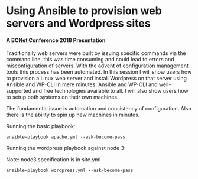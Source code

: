 # Using Ansible to provision web servers and Wordpress sites
#### A BCNet Conference 2018 Presentation

Traditionally web servers were built by issuing specific commands via the command line, this was time consuming and could lead to errors and misconfiguration of servers. With the advent of configuration management tools this process has been automated. In this session I will show users how to provision a Linux web server and install Wordpress on that server using Ansible and WP-CLI in mere minutes. Ansible and WP-CLI and well-supported and free technologies available to all. I will also show users how to setup both systems on their own machines.

The fundamental issue is automation and consistency of configuration. Also there is the ability to spin up new machines in minutes.

Running the basic playbook:
```
ansible-playbook apache.yml --ask-become-pass
```

Running the wordpress playbook against node 3:

Note: node3 specification is in site.yml
```
ansible-playbook wordpress.yml --ask-become-pass
```


